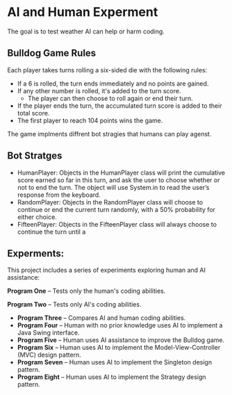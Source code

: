 # AI and Human Experment 

The goal is to test weather AI can help or harm coding.



## Bulldog Game Rules

Each player takes turns rolling a six-sided die with the following rules:

- If a 6 is rolled, the turn ends immediately and no points are gained.
- If any other number is rolled, it's added to the turn score.
  - The player can then choose to roll again or end their turn.
- If the player ends the turn, the accumulated turn score is added to their total score.
- The first player to reach 104 points wins the game.

The game implments diffrent bot stragies that humans can play agenst.


## Bot Stratges
- HumanPlayer: 
Objects in the HumanPlayer class will print the cumulative score earned so far in this
turn, and ask the user to choose whether or not to end the turn. The object will use
System.in to read the user’s response from the keyboard.
- RandomPlayer: 
Objects in the RandomPlayer class will choose to continue or end the current turn
randomly, with a 50% probability for either choice.
- FifteenPlayer:
Objects in the FifteenPlayer class will always choose to continue the turn until a

## Experments:
This project includes a series of experiments exploring human and AI assistance:

**Program One** – Tests only the human's coding abilities.

**Program Two** – Tests only AI's coding abilities.
- **Program Three** – Compares AI and human coding abilities.
- **Program Four** – Human with no prior knowledge uses AI to implement a Java Swing interface.
- **Program Five** – Human uses AI assistance to improve the Bulldog game.
- **Program Six** – Human uses AI to implement the Model-View-Controller (MVC) design pattern.
- **Program Seven** – Human uses AI to implement the Singleton design pattern.
- **Program Eight** – Human uses AI to implement the Strategy design pattern.
